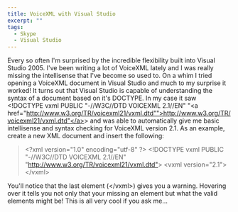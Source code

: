 ```yaml
---
title: VoiceXML with Visual Studio
excerpt: ""
tags:
  - Skype
  - Visual Studio
---
```

Every so often I'm surprised by the incredible flexibility built into Visual Studio 2005. 
  I've been writing a lot of VoiceXML lately and I was really missing the intellisense that I've become so used to. On a whim I tried opening a VoiceXML document in Visual Studio and much to my surprise it worked!
  It turns out that Visual Studio is capable of understanding the syntax of a document based on it's DOCTYPE. In my case it saw &lt;!DOCTYPE vxml PUBLIC "-//W3C//DTD VOICEXML 2.1//EN" "<a href="http://www.w3.org/TR/voicexml21/vxml.dtd"">http://www.w3.org/TR/voicexml21/vxml.dtd"</a>&gt; and was able to automatically give me basic intellisense and syntax checking for VoiceXML version 2.1.
  As an example, create a new XML document and insert the following:
  <blockquote>   &lt;?xml version="1.0" encoding="utf-8" ?&gt; 
    &lt;!DOCTYPE vxml PUBLIC "-//W3C//DTD VOICEXML 2.1//EN" "<a href="http://www.w3.org/TR/voicexml21/vxml.dtd"">http://www.w3.org/TR/voicexml21/vxml.dtd"</a>&gt; 
    &lt;vxml version="2.1"&gt;     <br />&lt;/vxml&gt;
 </blockquote>  You'll notice that the last element (&lt;/vxml&gt;) gives you a warning. Hovering over it tells you not only that your missing an element but what the valid elements might be! 
  This is all very cool if you ask me...
